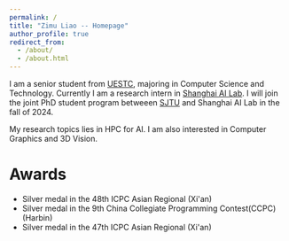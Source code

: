 ```yaml
---
permalink: /
title: "Zimu Liao -- Homepage"
author_profile: true
redirect_from:  
  - /about/
  - /about.html
---
```

I am a senior student from [UESTC](https://www.uestc.edu.cn/), majoring in Computer Science and Technology. Currently I am a research intern in [Shanghai AI Lab]("https://www.shlab.org.cn/"). I will join the joint PhD student program betweeen [SJTU]("https://www.sjtu.edu.cn/") and Shanghai AI Lab in the fall of 2024.

My research topics lies in HPC for AI. I am also interested in Computer Graphics and 3D Vision. 

# Awards
+ Silver medal in the 48th ICPC Asian Regional (Xi'an)
+ Silver medal in the 9th China Collegiate Programming Contest(CCPC) (Harbin)
+ Silver medal in the 47th ICPC Asian Regional (Xi'an)
